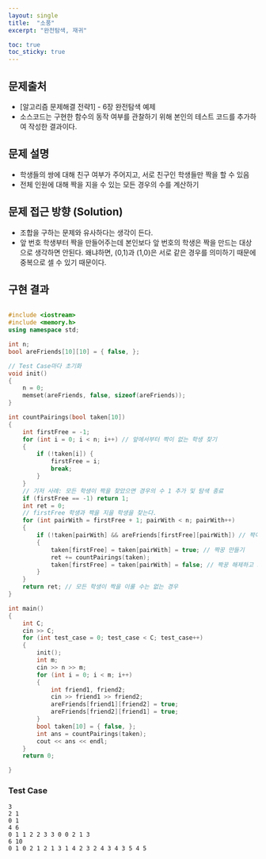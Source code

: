 ```yaml
---
layout: single
title:  "소풍"
excerpt: "완전탐색, 재귀"

toc: true
toc_sticky: true
---
```


## 문제출처
- [알고리즘 문제해결 전략1] - 6장 완전탐색 예제
- 소스코드는 구현한 함수의 동작 여부를 관찰하기 위해 본인의 테스트 코드를 추가하여 작성한 결과이다.

## 문제 설명
- 학생들의 쌍에 대해 친구 여부가 주어지고, 서로 친구인 학생들만 짝을 할 수 있음
- 전체 인원에 대해 짝을 지을 수 있는 모든 경우의 수를 계산하기

## 문제 접근 방향 (Solution)
- 조합을 구하는 문제와 유사하다는 생각이 든다.
- 앞 번호 학생부터 짝을 만들어주는데 본인보다 앞 번호의 학생은 짝을 만드는 대상으로 생각하면 안된다. 왜냐하면, (0,1)과 (1,0)은 서로 같은 경우를 의미하기 때문에 중복으로 셀 수 있기 때문이다.

## 구현 결과

```c++

#include <iostream>
#include <memory.h>
using namespace std;

int n;
bool areFriends[10][10] = { false, };

// Test Case마다 초기화
void init()
{
	n = 0;
	memset(areFriends, false, sizeof(areFriends));
}

int countPairings(bool taken[10])
{
	int firstFree = -1;
	for (int i = 0; i < n; i++) // 앞에서부터 짝이 없는 학생 찾기
	{
		if (!taken[i]) {
			firstFree = i;
			break;
		}
	}
	// 기저 사례: 모든 학생이 짝을 찾았으면 경우의 수 1 추가 및 탐색 종료
	if (firstFree == -1) return 1;
	int ret = 0;
	// firstFree 학생과 짝을 지을 학생을 찾는다.
	for (int pairWith = firstFree + 1; pairWith < n; pairWith++)
	{
		if (!taken[pairWith] && areFriends[firstFree][pairWith]) // 짝이 없는 학생과 친구라면 짝을 만든다.
		{
			taken[firstFree] = taken[pairWith] = true; // 짝꿍 만들기
			ret += countPairings(taken);
			taken[firstFree] = taken[pairWith] = false; // 짝꿍 해제하고 그 다음부터 짝꿍 탐색
		}
	}
	return ret; // 모든 학생이 짝을 이룰 수는 없는 경우
}

int main()
{
	int C;
	cin >> C;
	for (int test_case = 0; test_case < C; test_case++)
	{
		init();
		int m;
		cin >> n >> m;
		for (int i = 0; i < m; i++)
		{
			int friend1, friend2;
			cin >> friend1 >> friend2;
			areFriends[friend1][friend2] = true;
			areFriends[friend2][friend1] = true;
		}
		bool taken[10] = { false, };
		int ans = countPairings(taken);
		cout << ans << endl;
	}
	return 0;

}

```

### Test Case
```
3
2 1
0 1
4 6
0 1 1 2 2 3 3 0 0 2 1 3
6 10
0 1 0 2 1 2 1 3 1 4 2 3 2 4 3 4 3 5 4 5
```
